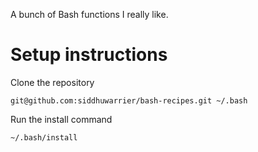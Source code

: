 A bunch of Bash functions I really like.

# Setup instructions

Clone the repository

	git@github.com:siddhuwarrier/bash-recipes.git ~/.bash

Run the install command

	~/.bash/install

